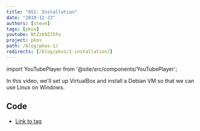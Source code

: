 ```yaml
---
title: "OS1: Installation"
date: "2019-12-23"
authors: [steve]
tags: [pkos]
youtube: NtZzb9ZJ5Fo
project: pkos
path: /blog/pkos-1/
redirects: [/blog/pkos/1-installation/]
---
```


import YouTubePlayer from '@site/src/components/YouTubePlayer';

<YouTubePlayer youtubeLink={frontmatter.youtube} />

In this video, we'll set up VirtualBox and install a Debian VM so that we can use Linux on Windows.

## Code

- [Link to tag](https://github.com/pagekeysolutions/pkos/releases/tag/vid%2Fos001)